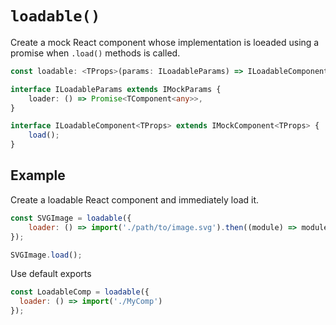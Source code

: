 # `loadable()`

Create a mock React component whose implementation is loeaded using a promise when `.load()` methods is called.

```ts
const loadable: <TProps>(params: ILoadableParams) => ILoadableComponent<TProps>;

interface ILoadableParams extends IMockParams {
    loader: () => Promise<TComponent<any>>,
}

interface ILoadableComponent<TProps> extends IMockComponent<TProps> {
    load();
}
```

## Example

Create a loadable React component and immediately load it.

```js
const SVGImage = loadable({
    loader: () => import('./path/to/image.svg').then((module) => module.MySVGComponent)
});

SVGImage.load();
```

Use default exports

```js
const LoadableComp = loadable({
  loader: () => import('./MyComp')
});
```
